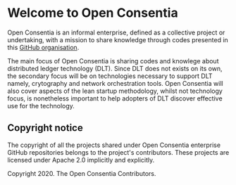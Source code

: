 # Welcome to Open Consentia

Open Consentia is an informal enterprise, defined as a collective project or undertaking, with a mission to share knowledge through codes presented in this [GitHub organisation](https://github.com/openconsentia). 

The main focus of Open Consentia is sharing codes and knowlege about distributed ledger technology (DLT). Since DLT does not exists on its own, the secondary focus will be on technologies necessary to support DLT namely, crytography and network orchestration tools. Open Consentia will also cover aspects of the lean startup methodology, whilst not technology focus, is nonetheless important to help adopters of DLT discover effective use for the technology.

## Copyright notice

The copyright of all the projects shared under Open Consentia enterprise GitHub repositories belongs to the project's contributors. These projects are licensed under Apache 2.0 implicitly and explicitly.

Copyright 2020. The Open Consentia Contributors. 
